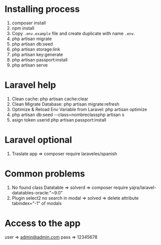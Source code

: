 # Installing process

1. composer install
2. npm install
3. Copy `.env.example` file and create duplicate with name `.env`.
4. php artisan migrate 
5. php artisan db:seed 
6. php artisan storage:link
7. php artisan key:generate
8. php artisan passport:install
9. php artisan serve

# Laravel help 

1. Clean cache: php artisan cache:clear
2. Clean Migrate Database: php artisan migrate:refresh
3. Optimize & Reload Env Variable from Laravel: php artisan optimize
4. php artisan db:seed --class=nombreclassphp artisan s
5. asign token userid php artisan passport:install

# Laravel optional
1. Traslate app => composer require laraveles/spanish

# Common problems

1. No found class Datatable => solverd => composer require yajra/laravel-datatables-oracle:"~9.0"
2. Plugin select2 no search in modal => solved => delete attribute tabindex="-1" of modals

# Access to the app
user => admin@admin.com
pass => 12345678

